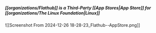 

##### [[organizations/Flathub]] is a Third-Party [[App Stores|App Store]] for [[organizations/The Linux Foundation|Linux]]
![[Screenshot From 2024-12-26 18-28-23_Flathub--AppStore.png]]
